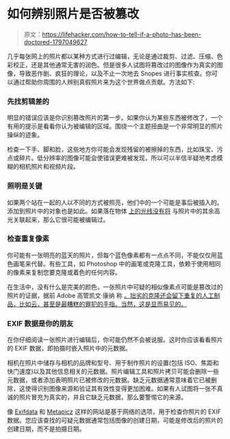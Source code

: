 # 如何辨别照片是否被篡改

> 原文：<https://lifehacker.com/how-to-tell-if-a-photo-has-been-doctored-1797049627>

几乎每张网上的照片都以某种方式进行过编辑，无论是通过裁剪、过滤、压缩、色彩校正，还是其他通常无害的润色。但是很多人试图将篡改过的图像作为真实的图像，导致恶作剧、疯狂的理论，以及不止一次地去 Snopes 进行事实核查。你可以通过帮助你周围的人辨别真假照片来为这个世界做点贡献。方法如下:

### 先找剪辑差的

明显的错误应该是你识别篡改照片的第一步。如果你认为某些东西被修改了，一个有用的提示是看看你认为被编辑的区域。围绕一个主题扭曲是一个非常明显的照片操纵的迹象。



检查一下手、脚和脸，这些地方你可能会发现残留的被擦掉的东西，比如珠宝、污点或碎片。低分辨率的图像可能会使错误更难被发现，所以可以半信半疑地考虑模糊的相机照片和视频片段。

### 照明是关键

如果两个站在一起的人以不同的方式被照亮，他们中的一个可能是事后被插入的。添加到照片中的对象也是如此。如果落在物体 [上的光线没有将](http://www.fourandsix.com/blog/2011/6/22/photo-forensics-from-shadows.html) 与照片中的其余高光关联起来，那么它很可能被编辑过。

### 检查重复像素

你可能有一张明亮的蓝天的照片，但每个蓝色像素都有一点点不同，不能仅仅用蓝色画笔来代替。有些工具，如 Photoshop 中的画笔或克隆工具，依赖于使用相同的像素来复制您要克隆或着色的任何内容。

在生活中，没有什么是完美的颜色，一张照片中可疑的相似像素点可能是篡改过的照片的证据，据前 Adobe 高管凯文·康纳 称 [。拙劣的克隆还会留下重复的人工制品，比如云，甚至是最糟糕的罪犯的手指。当然，这是显而易见的。](https://www.poynter.org/2012/three-ways-to-spot-if-an-image-has-been-manipulated/173387/)

### EXIF 数据是你的朋友

在你仔细阅读一张照片进行编辑后，你可能仍然不会被说服。这时你应该看看照片的 EXIF 数据，即拍摄时嵌入照片中的元数据。

相机在照片中储存与相机的品牌和型号、用于制作照片的设置(包括 ISO、焦距和快门速度)以及其他信息相关的元数据。照片编辑工具和照片拷贝可能会删除一些元数据，或者添加表明照片已被修改的元数据。缺乏元数据通常意味着它已被删除，这使得识别图像来源和验证其有效性变得更加困难。如果有人试图将一张不真诚的照片冒充为真实的，并且它缺乏元数据，那么要警惕它的来源。

像 [Exifdata](http://exifdata.com/index.php) 和 [Metapicz](http://metapicz.com/#landing) 这样的网站是基于网络的选项，用于检查你照片的 EXIF 数据。您应该查找的可疑元数据通常包括图像的创建日期，可能是修改后的照片的创建日期，而不是拍摄日期。